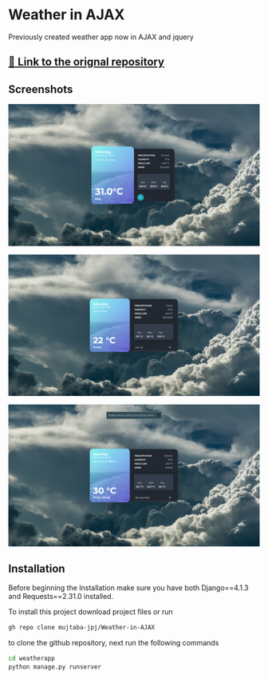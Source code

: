 # Weather in AJAX

Previously created weather app now in AJAX and jquery

## [🔗 Link to the orignal repository](https://github.com/mujtaba-jpj/weather-app)

## Screenshots

![Home](weatherapp/static/images/home.png)

![Search](weatherapp/static/images/search.png)

![Error](weatherapp/static/images/error.png)

## Installation

Before beginning the Installation make sure you have both Django==4.1.3 and Requests==2.31.0 installed.

To install this project download project files or run

```bash
gh repo clone mujtaba-jpj/Weather-in-AJAX

```

to clone the github repository, next run the following commands

```bash
cd weatherapp
python manage.py runserver
```
